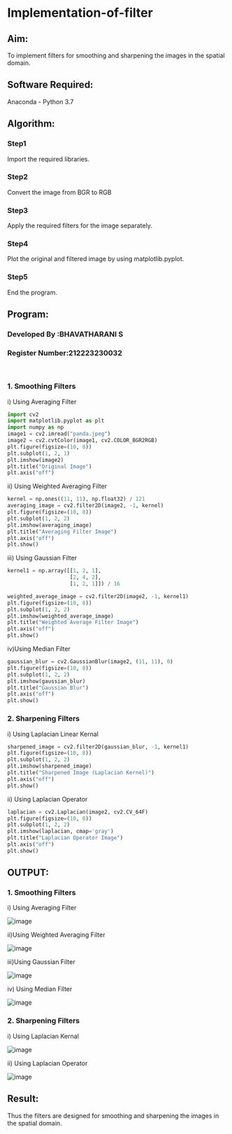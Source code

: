 # Implementation-of-filter
## Aim:
To implement filters for smoothing and sharpening the images in the spatial domain.

## Software Required:
Anaconda - Python 3.7

## Algorithm:
### Step1
Import the required libraries.
### Step2
Convert the image from BGR to RGB
### Step3
Apply the required filters for the image separately.
### Step4
Plot the original and filtered image by using matplotlib.pyplot.
### Step5
End the program.

## Program:
### Developed By   :BHAVATHARANI S
### Register Number:212223230032
</br>

### 1. Smoothing Filters

i) Using Averaging Filter
```Python
import cv2
import matplotlib.pyplot as plt
import numpy as np
image1 = cv2.imread("panda.jpeg")
image2 = cv2.cvtColor(image1, cv2.COLOR_BGR2RGB)
plt.figure(figsize=(10, 8))
plt.subplot(1, 2, 1)
plt.imshow(image2)
plt.title("Original Image")
plt.axis("off")

```
ii) Using Weighted Averaging Filter
```Python
kernel = np.ones((11, 11), np.float32) / 121
averaging_image = cv2.filter2D(image2, -1, kernel)
plt.figure(figsize=(10, 8))
plt.subplot(1, 2, 2)
plt.imshow(averaging_image)
plt.title("Averaging Filter Image")
plt.axis("off")
plt.show()

```
iii) Using Gaussian Filter
```Python
kernel1 = np.array([[1, 2, 1],
                    [2, 4, 2],
                    [1, 2, 1]]) / 16

weighted_average_image = cv2.filter2D(image2, -1, kernel1)
plt.figure(figsize=(10, 8))
plt.subplot(1, 2, 2)
plt.imshow(weighted_average_image)
plt.title("Weighted Average Filter Image")
plt.axis("off")
plt.show()

```
iv)Using Median Filter
```Python
gaussian_blur = cv2.GaussianBlur(image2, (11, 11), 0)
plt.figure(figsize=(10, 8))
plt.subplot(1, 2, 2)
plt.imshow(gaussian_blur)
plt.title("Gaussian Blur")
plt.axis("off")
plt.show()
```

### 2. Sharpening Filters
i) Using Laplacian Linear Kernal
```Python
sharpened_image = cv2.filter2D(gaussian_blur, -1, kernel1)
plt.figure(figsize=(10, 8))
plt.subplot(1, 2, 2)
plt.imshow(sharpened_image)
plt.title("Sharpened Image (Laplacian Kernel)")
plt.axis("off")
plt.show()

```
ii) Using Laplacian Operator
```Python
laplacian = cv2.Laplacian(image2, cv2.CV_64F)
plt.figure(figsize=(10, 8))
plt.subplot(1, 2, 2)
plt.imshow(laplacian, cmap='gray')
plt.title("Laplacian Operator Image")
plt.axis("off")
plt.show()

```

## OUTPUT:
### 1. Smoothing Filters
i) Using Averaging Filter

![image](https://github.com/user-attachments/assets/b773894f-ad67-4516-b84e-3aa52b6a8fef)

ii)Using Weighted Averaging Filter

![image](https://github.com/user-attachments/assets/76924ed7-19eb-4c71-8dff-42a10c590d38)

iii)Using Gaussian Filter

![image](https://github.com/user-attachments/assets/b41f3191-89c3-48fb-8abe-b1b05760252c)

iv) Using Median Filter

![image](https://github.com/user-attachments/assets/975b6804-c9c3-4644-a852-29cbf67b41f4)


### 2. Sharpening Filters

i) Using Laplacian Kernal

![image](https://github.com/user-attachments/assets/804816bc-ea3c-4fc0-812c-4237b707ba73)

ii) Using Laplacian Operator

![image](https://github.com/user-attachments/assets/f41adb43-0931-413e-9a84-bddc9f12ef1e)

## Result:
Thus the filters are designed for smoothing and sharpening the images in the spatial domain.

